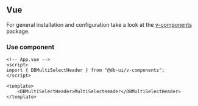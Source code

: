 ## Vue

For general installation and configuration take a look at the [v-components](https://www.npmjs.com/package/@db-ui/v-components) package.

### Use component

```vue App.vue
<!-- App.vue -->
<script>
import { DBMultiSelectHeader } from "@db-ui/v-components";
</script>

<template>
	<DBMultiSelectHeader>MultiSelectHeader</DBMultiSelectHeader>
</template>
```


